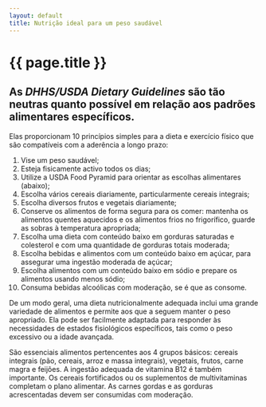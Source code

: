 ```yaml
---
layout: default
title: Nutrição ideal para um peso saudável
---
```


# {{ page.title }}

## As _DHHS/USDA Dietary Guidelines_ são tão neutras quanto possível em relação aos padrões alimentares específicos.

Elas proporcionam 10 princípios simples para a dieta e exercício físico que são compatíveis com a aderência a longo prazo:

1. Vise um peso saudável;
2. Esteja fisicamente activo todos os dias;
3. Utilize a USDA Food Pyramid para orientar as escolhas alimentares (abaixo);
4. Escolha vários cereais diariamente, particularmente cereais integrais;
5. Escolha diversos frutos e vegetais diariamente;
6. Conserve os alimentos de forma segura para os comer: mantenha os alimentos quentes aquecidos e os alimentos frios no frigorífico, guarde as sobras à temperatura apropriada;
7. Escolha uma dieta com conteúdo baixo em gorduras saturadas e colesterol e com uma quantidade de gorduras totais moderada;
8. Escolha bebidas e alimentos com um conteúdo baixo em açúcar, para assegurar uma ingestão moderada de açúcar;
9. Escolha alimentos com um conteúdo baixo em sódio e prepare os alimentos usando menos sódio;
10. Consuma bebidas alcoólicas com moderação, se é que as consome.

De um modo geral, uma dieta nutricionalmente adequada inclui uma grande variedade de alimentos e permite aos que a seguem manter o peso apropriado. Ela pode ser facilmente adaptada para responder às necessidades de estados fisiológicos específicos, tais como o peso excessivo ou a idade avançada.

São essenciais alimentos pertencentes aos 4 grupos básicos: cereais integrais (pão, cereais, arroz e massa integrais), vegetais, frutos, carne magra e feijões. A ingestão adequada de vitamina B12 é também importante. Os cereais fortificados ou os suplementos de multivitaminas completam o plano alimentar. As carnes gordas e as gorduras acrescentadas devem ser consumidas com moderação.